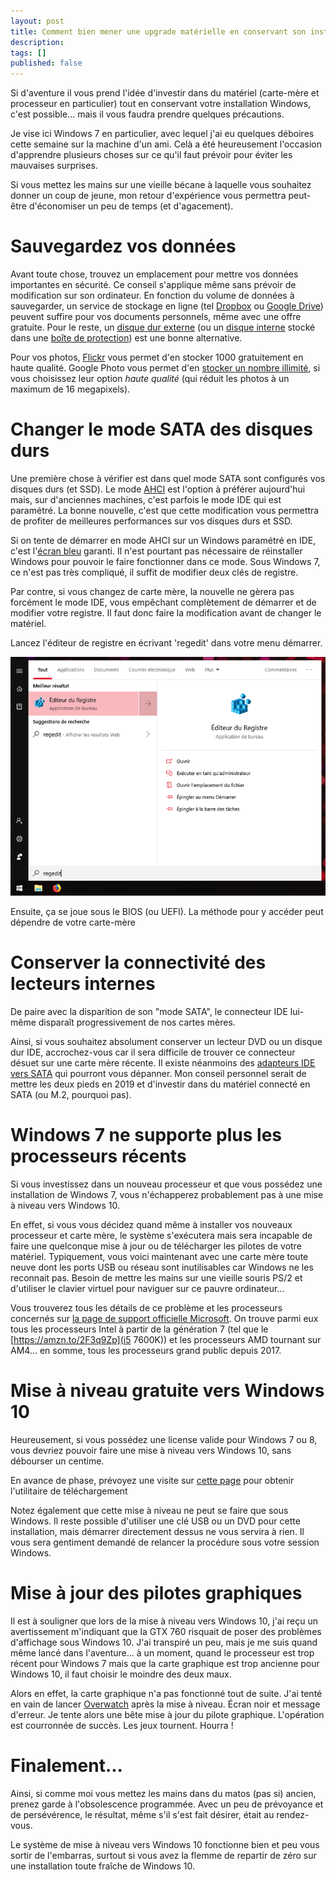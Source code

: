 ```yaml
---
layout: post
title: Comment bien mener une upgrade matérielle en conservant son installation Windows ?
description: 
tags: []
published: false
---
```


Si d'aventure il vous prend l'idée d'investir dans du matériel (carte-mère et processeur en particulier) tout en conservant votre installation Windows, c'est possible... mais il vous faudra prendre quelques précautions. 

Je vise ici Windows 7 en particulier, avec lequel j'ai eu quelques déboires cette semaine sur la machine d'un ami. Celà a été heureusement l'occasion d'apprendre plusieurs choses sur ce qu'il faut prévoir pour éviter les mauvaises surprises.

Si vous mettez les mains sur une vieille bécane à laquelle vous souhaitez donner un coup de jeune, mon retour d'expérience vous permettra peut-être d'économiser un peu de temps (et d'agacement).

# Sauvegardez vos données

Avant toute chose, trouvez un emplacement pour mettre vos données importantes en sécurité. Ce conseil s'applique même sans prévoir de modification sur son ordinateur. En fonction du volume de données à sauvegarder, un service de stockage en ligne (tel [Dropbox](https://www.dropbox.com/individual) ou [Google Drive](https://www.google.com/drive/)) peuvent suffire pour vos documents personnels, même avec une offre gratuite. Pour le reste, un [disque dur externe](https://amzn.to/2UGf0EB) (ou un [disque interne](https://amzn.to/2UC2K82) stocké dans une [boîte de protection](https://amzn.to/2HiJLMA)) est une bonne alternative. 

Pour vos photos, [Flickr](https://www.flickr.com/) vous permet d'en stocker 1000 gratuitement en haute qualité. Google Photo vous permet d'en [stocker un nombre illimité](https://support.google.com/photos/answer/6220791?co=GENIE.Platform%3DAndroid&hl=en), si vous choisissez leur option *haute qualité* (qui réduit les photos à un maximum de 16 megapixels).


# Changer le mode SATA des disques durs

Une première chose à vérifier est dans quel mode SATA sont configurés vos disques durs (et SSD). Le mode [AHCI](https://fr.wikipedia.org/wiki/Advanced_Host_Controller_Interface) est l'option à préférer aujourd'hui mais, sur d'anciennes machines, c'est parfois le mode IDE qui est paramétré. La bonne nouvelle, c'est que cette modification vous permettra de profiter de meilleures performances sur vos disques durs et SSD. 

Si on tente de démarrer en mode AHCI sur un Windows paramétré en IDE, c'est l'[écran bleu](https://fr.wikipedia.org/wiki/%C3%89cran_bleu_de_la_mort) garanti. Il n'est pourtant pas nécessaire de réinstaller Windows pour pouvoir le faire fonctionner dans ce mode. Sous Windows 7, ce n'est pas très compliqué, il suffit de modifier deux clés de registre. 

Par contre, si vous changez de carte mère, la nouvelle ne gèrera pas forcément le mode IDE, vous empêchant complètement de démarrer et de modifier votre registre. Il faut donc faire la modification avant de changer le matériel.

Lancez l'éditeur de registre en écrivant 'regedit' dans votre menu démarrer.

<picture>
  <source srcset="/assets/images/articles/2019/conseils-upgrade/regedit.webp" type="image/webp">
  <source srcset="/assets/images/articles/2019/conseils-upgrade/regedit.png" type="image/png"> 
  <img src="/assets/images/articles/2019/conseils-upgrade/regedit.png" alt="regedit" >
</picture>


Ensuite, ça se joue sous le BIOS (ou UEFI). La méthode pour y accéder peut dépendre de votre carte-mère

# Conserver la connectivité des lecteurs internes

De paire avec la disparition de son "mode SATA", le connecteur IDE lui-même disparaît progressivement de nos cartes mères. 

Ainsi, si vous souhaitez absolument conserver un lecteur DVD ou un disque dur IDE, accrochez-vous car il sera difficile de trouver ce connecteur désuet sur une carte mère récente. Il existe néanmoins des [adapteurs IDE vers SATA](https://amzn.to/2HzhuR6) qui pourront vous dépanner. Mon conseil personnel serait de mettre les deux pieds en 2019 et d'investir dans du matériel connecté en SATA (ou M.2, pourquoi pas). 

# Windows 7 ne supporte plus les processeurs récents

Si vous investissez dans un nouveau processeur et que vous possédez une installation de Windows 7, vous n'échapperez probablement pas à une mise à niveau vers Windows 10. 

En effet, si vous vous décidez quand même à installer vos nouveaux processeur et carte mère, le système s'exécutera mais sera incapable de faire une quelconque mise à jour ou de télécharger les pilotes de votre matériel. Typiquement, vous voici maintenant avec une carte mère toute neuve dont les ports USB ou réseau sont inutilisables car Windows ne les reconnait pas. Besoin de mettre les mains sur une vieille souris PS/2 et d'utiliser le clavier virtuel pour naviguer sur ce pauvre ordinateur...

Vous trouverez tous les détails de ce problème et les processeurs concernés sur [la page de support officielle Microsoft](https://support.microsoft.com/fr-fr/help/4012982/the-processor-is-not-supported-together-with-the-windows-version-that). On trouve parmi eux tous les processeurs Intel à partir de la génération 7 (tel que le [https://amzn.to/2F3q9Zp](i5 7600K)) et les processeurs AMD tournant sur AM4... en somme, tous les processeurs grand public depuis 2017.

# Mise à niveau gratuite vers Windows 10

Heureusement, si vous possédez une license valide pour Windows 7 ou 8, vous devriez pouvoir faire une mise à niveau vers Windows 10, sans débourser un centime. 

En avance de phase, prévoyez une visite sur [cette page](https://www.microsoft.com/fr-fr/software-download/windows10) pour obtenir l'utilitaire de téléchargement 

Notez également que cette mise à niveau ne peut se faire que sous Windows. Il reste possible d'utiliser une clé USB ou un DVD pour cette installation, mais démarrer directement dessus ne vous servira à rien. Il vous sera gentiment demandé de relancer la procédure sous votre session Windows.


# Mise à jour des pilotes graphiques

Il est à souligner que lors de la mise à niveau vers Windows 10, j'ai reçu un avertissement m'indiquant que la GTX 760 risquait de poser des problèmes d'affichage sous Windows 10. J'ai transpiré un peu, mais je me suis quand même lancé dans l'aventure... à un moment, quand le processeur est trop récent pour Windows 7 mais que la carte graphique est trop ancienne pour Windows 10, il faut choisir le moindre des deux maux. 

Alors en effet, la carte graphique n'a pas fonctionné tout de suite. J'ai tenté en vain de lancer [Overwatch](https://playoverwatch.com/fr-fr/) après la mise à niveau. Écran noir et message d'erreur. Je tente alors une bête mise à jour du pilote graphique. L'opération est courronnée de succès. Les jeux tournent. Hourra ! 

# Finalement...


Ainsi, si comme moi vous mettez les mains dans du matos (pas si) ancien, prenez garde à l'obsolescence programmée. Avec un peu de prévoyance et de persévérence, le résultat, même s'il s'est fait désirer, était au rendez-vous. 


Le système de mise à niveau vers Windows 10 fonctionne bien et peu vous sortir de l'embarras, surtout si vous avez la flemme de repartir de zéro sur une installation toute fraîche de Windows 10. 